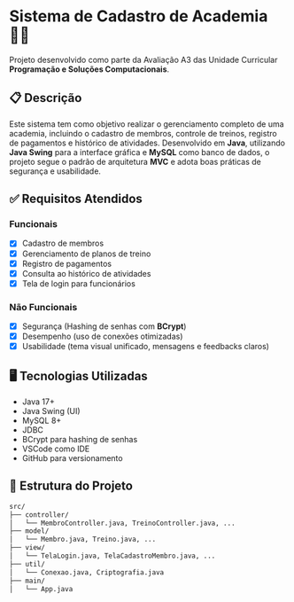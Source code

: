# Sistema de Cadastro de Academia 🏋️‍♂️

Projeto desenvolvido como parte da Avaliação A3 das Unidade Curricular **Programação e Soluções Computacionais**.

## 📋 Descrição

Este sistema tem como objetivo realizar o gerenciamento completo de uma academia, incluindo o cadastro de membros, controle de treinos, registro de pagamentos e histórico de atividades. Desenvolvido em **Java**, utilizando **Java Swing** para a interface gráfica e **MySQL** como banco de dados, o projeto segue o padrão de arquitetura **MVC** e adota boas práticas de segurança e usabilidade.

## ✅ Requisitos Atendidos

### Funcionais

- [x] Cadastro de membros
- [x] Gerenciamento de planos de treino
- [x] Registro de pagamentos
- [x] Consulta ao histórico de atividades
- [x] Tela de login para funcionários

### Não Funcionais

- [x] Segurança (Hashing de senhas com **BCrypt**)
- [x] Desempenho (uso de conexões otimizadas)
- [x] Usabilidade (tema visual unificado, mensagens e feedbacks claros)

## 🖥️ Tecnologias Utilizadas

- Java 17+
- Java Swing (UI)
- MySQL 8+
- JDBC
- BCrypt para hashing de senhas
- VSCode como IDE
- GitHub para versionamento

## 🧱 Estrutura do Projeto

```bash
src/
├── controller/
│   └── MembroController.java, TreinoController.java, ...
├── model/
│   └── Membro.java, Treino.java, ...
├── view/
│   └── TelaLogin.java, TelaCadastroMembro.java, ...
├── util/
│   └── Conexao.java, Criptografia.java
├── main/
│   └── App.java
